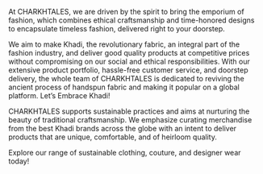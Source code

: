 At CHARKHTALES, we are driven by the spirit to bring the emporium of fashion, which combines ethical craftsmanship and time-honored designs to encapsulate timeless fashion, delivered right to your doorstep.

We aim to make Khadi, the revolutionary fabric, an integral part of the fashion industry, and deliver good quality products at competitive prices without compromising on our social and ethical responsibilities. With our extensive product portfolio, hassle-free customer service, and doorstep delivery, the whole team of CHARKHTALES is dedicated to reviving the ancient process of handspun fabric and making it popular on a global platform. Let’s Embrace Khadi!

CHARKHTALES supports sustainable practices and aims at nurturing the beauty of traditional craftsmanship. We emphasize curating merchandise from the best Khadi brands across the globe with an intent to deliver products that are unique, comfortable, and of heirloom quality.

Explore our range of sustainable clothing, couture, and designer wear today!
